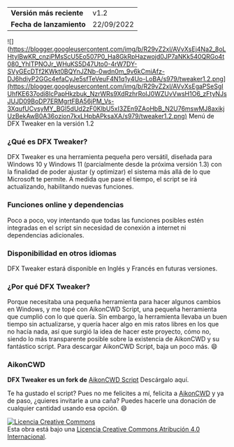 |||
|---|---|
|**Versión más reciente**|v1.2|
|**Fecha de lanzamiento**|22/09/2022|

![](https://blogger.googleusercontent.com/img/b/R29vZ2xl/AVvXsEj4Na2_8oLHtylBwKR_cnzjPMsScU5Eo507P0_Ha8GkRpHazwojd0JP7aNKk540QRGo4t080_YhlTPNOJr_WHuKS5D47Uto0-4rW7DY-SVyGEcDTf2KWkt0BQYnJZNb-0wdn0m_9v6kCmiAfz-DJ6hdiyP2GGc4efaCyJe5sfTeVeuF4N1q1y4Uo-LoBA/s979/tweaker1.2.png](https://blogger.googleusercontent.com/img/b/R29vZ2xl/AVvXsEgaPSeSgIUhfKE637odi8lcPapHkzbuk_NzrWRs9XdRzhrRoIJ0WZUvVwsH1O6_zFtyNJsJUJD09BoDP7ERMgrtFBA56jPM_Vs-3XqufUCvsyMY_BGI5dUd2zF0KlbU5xI3ZEn9ZAoHbB_N2U76mswMJ8axikjUzBekAwB0A36ozion7kxLHpbAPksaXA/s979/tweaker1.2.png)
Menú de DFX Tweaker en la versión 1.2

### ¿Qué es DFX Tweaker?
DFX Tweaker es una herramienta pequeña pero versátil, diseñada para Windows 10 y Windows 11 (parcialmente desde la próxima versión 1.3) con la finalidad de poder ajustar (y optimizar) el sistema más allá de lo que Microsoft te permite. A medida que pase el tiempo, el script se irá actualizando, habilitando nuevas funciones.

### Funciones online y dependencias
Poco a poco, voy intentando que todas las funciones posibles estén integradas en el script sin necesidad de conexión a internet ni dependencias adicionales.

### Disponibilidad en otros idiomas
DFX Tweaker estará disponible en Inglés y Francés en futuras versiones.

### ¿Por qué DFX Tweaker?
Porque necesitaba una pequeña herramienta para hacer algunos cambios en Windows, y me topé con AikonCWD Script, una pequeña herramienta que cumplió con lo que quería. Sin embargo, la herramienta llevaba un buen tiempo sin actualizarse, y quería hacer algo en mis ratos libres en los que no hacía nada, así que surgió la idea de hacer este proyecto, cómo no, siendo lo más transparente posible sobre la existencia de AikonCWD y su fantástico script.
Para descargar AikonCWD Script, baja un poco más. :smile:

### AikonCWD
**DFX Tweaker es un fork de** [AikonCWD Script](https://github.com/aikoncwd/win10script) Descárgalo aquí.

Te ha gustado el script? Pues no me felicites a mí, felicita a [AikonCWD](https://github.com/aikoncwd) y ya de paso, ¿quieres invitarle a una caña? Puedes hacerle una donación de cualquier cantidad usando esa opción. :smile:

<a rel="license" href="http://creativecommons.org/licenses/by/4.0/"><img alt="Licencia Creative Commons" style="border-width:0" src="https://i.creativecommons.org/l/by/4.0/88x31.png" /></a><br />Esta obra está bajo una <a rel="license" href="http://creativecommons.org/licenses/by/4.0/">Licencia Creative Commons Atribución 4.0 Internacional</a>.
